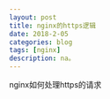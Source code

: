 ```yaml
---
layout: post
title: nginx的https逻辑
date: 2018-2-05
categories: blog
tags: [nginx]
description: na。
---
```




nginx如何处理https的请求







